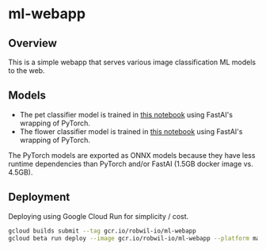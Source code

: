 # ml-webapp

## Overview

This is a simple webapp that serves various image classification ML models to the web.

## Models

* The pet classifier model is trained in [this notebook](https://github.com/robwil/fastai-deeplearning/blob/master/Pet_Classification.ipynb) using FastAI's wrapping of PyTorch.
* The flower classifier model is trained in [this notebook](https://github.com/robwil/fastai-deeplearning/blob/master/Flower_Image_Classification.ipynb) using FastAI's wrapping of PyTorch.

The PyTorch models are exported as ONNX models because they have less runtime dependencies than PyTorch and/or FastAI (1.5GB docker image vs. 4.5GB).

## Deployment

Deploying using Google Cloud Run for simplicity / cost.

```bash
gcloud builds submit --tag gcr.io/robwil-io/ml-webapp
gcloud beta run deploy --image gcr.io/robwil-io/ml-webapp --platform managed --memory 2G
```